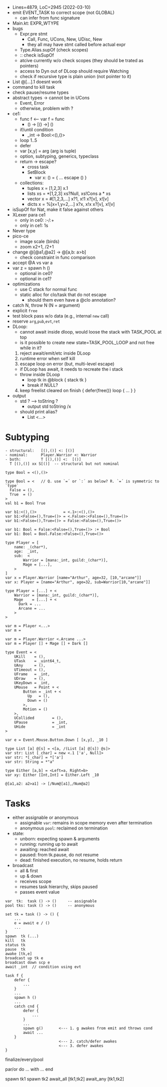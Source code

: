 - Lines=4879, LoC=2945 (2022-03-10)
- emit EVENT_TASK to correct scope (not GLOBAL)
  - can infer from func signature
- Main.kt: EXPR_WTYPE
- bugs
  - Expr.pre stmt
    - Call, Func, UCons, New, UDisc, New
    - they all may have stmt called before actual expr
  - Type.Alias.supOf (check scopes)
  - :: check isSupOf
  - atcive currently w/o check scopes (they should be trated as pointers)
  - access to Dyn out of DLoop should require Watching
  - check if recursive type is plain union (not pointer to it)
- List @[...].1 doesnt work
- command to kill task
- check pause/resume types
- abstract types -> cannot be in UCons
  - Event, Error
  - otherwise, problem with ?
- ce1:
  - func f <-- var f = func
    - () -> [() ->] ()
  - if/until condition
    - _int -> Bool:<(),()>
  - loop 1..5
  - defer
  - var [x,y] = arg   (arg is tuple)
  - option, subtyping, generics, typeclass
  - return -> escape?
    - cross task
    - SetBlock
      - var x: () = { ... escape () }
  - collections:
    - tuples
      x = [1,2,3]
      x.1
    - lists
      xs = *[1,2,3]
      xs?Null, xs!Cons
      a * xs
    - vector
      x = #[1,2,3,...]
      x?1, x!1
      x?[v], x![v]
    - dicts
      x = %[x=1,y=2,...]
      x?x, x!x
      x?[v], x![v]
- isSupOf for Nat, make it false against others
- XLexer para ce1
  - only in ce0: :-/:+
  - only in ce1: 1s
- Never type
- pico-ce
  - image scale (birds)
  - zoom x2+1, /2+1
- change @[@a1,@a2] -> @[a,b: a>b]
  - check constraint in func comparison
- accept @A vs var a
- var z = spawn h ()
  - optional in ce0?
  - optional in ce1?
- optimizations
  - use C stack for normal func
  - static alloc for clo/task that do not escape
    - should them even have a @clo annotation?
- catch N, throw N (N = argument)
- explicit `free`
- test block pass w/o data (e.g., internal `new` call)
- reserve `arg`,`pub`,`evt`,`ret`
- DLoop:
  - cannot await inside dloop, would loose the stack with TASK_POOL at top
  - is it possible to create new state=TASK_POOL_LOOP
    and not free while in it?
  1. reject await/emit/etc inside DLoop
  2. runtime error when self kill
  3. escape loop on error (but, multi-level escape)
  - if DLoop has await, it needs to recreate the i stack
  - throw inside DLoop
    - loop tk in @block { stack tk }
    - break if NULL?
  4. keep freelist cleared on finish
    {
      defer{free()}
      loop { ... }
    }
- output
  - std ? --> toString ?
    - output std toString /x
  - should print alias?
    - List <...>

# Subtyping
    - structural:   [(),()] <: [()]
    - nominal:      Player.Warrior <: Warrior
    - both:         T [(),()] <:  [()]
      T [(),()] xx S[()]  -- structural but not nominal

```
type Bool = <(),()>
```

```
type Bool = <   // Q. use `=´ or `:´ as below? R. `=´ is symmetric to `type`
  False = (),
  True  = ()
>
val b1 = Bool True

var b1:<(),()>            = <.1>:<(),()>
var b1:<False=(),True=()> = <.False>:<False=(),True=()>
var b1:<False=(),True=()> = False:<False=(),True=()>

var b1: Bool = False:<False=(),True=()> :+ Bool
var b1: Bool = Bool.False:<False=(),True=()>

```

```
type Player = [
    name: _(char*),
    age:  _int,
    sub:  <
        Warrior = [mana:_int, guild:_(char*)],
        Mage = [...],
    >
]
var x = Player.Warrior [name="Arthur", age=32, [10,"arcane"]]
var x: Player = [name="Arthur", age=32, sub=Warrior[10,"arcane"]]

type Player = [...] + <
    Warrior = [mana:_int, guild:_(char*)],
    Mage    = [...] + <
      Dark = ...
      Arcane = ...
    >
>

var m = Player <...>
var m = 

var m = Player.Warrior <.Arcane ...>
var m = Player [] + Mage [] + Dark []

```

```
type Event = <
    UKill    = (),
    UTask    = _uint64_t,
    UAny     = (),
    UTimeout = (),
    UFrame   = _int,
    UDraw    = (),
    UKeyDown = _int,
    UMouse   = Point + <
        Button = _int + <
          Up   = (),
          Down = ()
        >,
        Motion = ()
    >,
    UCollided        = (),
    UPause           = _int,
    UHide            = _int
>

var e = Event.Mouse.Button.Down [ [x,y], _10 ]
```

```
type List [a] @[s] = <[a, /(List [a] @[s]) @s]>
var str: List [_char] = new <.1 ['a', Null]>
var str: *[_char] = *['a']
var str: String = *"a"

type Either [a,b] = <Left=a, Right=b>
var xy: Either [Int,Int] = Either.Left _10

@[a1,a2: a2>a1] -> [/Num@[a1],/Num@a2]

```


# Tasks

- either assignable or anonymous
    - assignable `var`: remains in scope memory even after termination
    - anonymous `pool`: reclaimed on termination
- state:
    - unborn:   expecting spawn & arguments
    - running:  running up to await
    - awaiting: reached await
    - paused:   from tk.pause, do not resume
    - dead:     finished execution, no resume, holds return
- broadcast
    - all & first
    - up & down
    - receives scope
    - resumes task hierarchy, skips paused
    - passes event value

```
var  tk:  task () -> ()     -- assignable
pool tks: task () -> ()     -- anonymous

set tk = task () -> () {
    ...
    e = await e / ()
    ...
}
spawn  tk (...) 
kill   tk
status tk
pause  tk
awake [tk,e]
broadcast up tk e
broadcast down scp e
await _int  // condition using evt

task f {
    defer {
        ...
    }
    ...
    spawn h ()
    ...
    catch cnd {
        defer {
            ...
        }
        ...
        spawn g()       <--- 1. g awakes from emit and throws cond
        await ...
    }
                        <--- 2. catch/defer awakes
                        <--- 3. defer awakes
}
```

finalize/every/pool

par/or do
    ...
with
    ...
end

spawn tk1
spawn tk2
await_all [tk1,tk2]
await_any [tk1,tk2]

